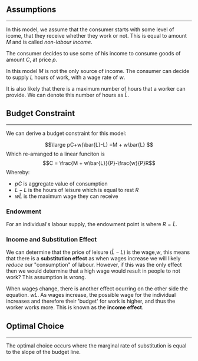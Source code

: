 ## Assumptions
---
In this model, we assume that the consumer starts with some level of icome, that they receive whether they work or not. This is equal to amount $M$ and is called *non-labour income*. 

The consumer decides to use some of his income to consume goods of amount $C$, at price $p$. 

In this model $M$ is not the only source of income. The consumer can decide to supply $L$ hours of work, with a wage rate of $w$.

It is also likely that there is a maximum number of hours that a worker can provide. We can denote this number of hours as $\bar{L}$.

## Budget Constraint
--- 
We can derive a budget constraint for this model: 

$$\large
pC+w(\bar{L}-L) =M + w\bar{L}
$$Which re-arranged to a linear funciton is 
$$C = \frac{M + w\bar{L}}{P}-\frac{w}{P}R$$
Whereby: 
- $pC$ is aggregate value of consumption
- $\bar{L}-L$ is the hours of leisure which is equal to rest $R$
- $w \bar{L}$ is the maximum wage they can receive

### Endowment
For an individual's labour supply, the endowment point is where $R= \bar{L}$.

### Income and Substitution Effect
We can determine that the price of leisure $(\bar{L} - L)$ is the wage,$w$, this means that there is a **substitution effect** as when wages increase we will likely *reduce* our "consumption" of labour. However, if this was the only effect then we would determine that a high wage would result in people to not work? This assumption is wrong.

When wages change, there is another effect ocurring on the other side the equation. $w\bar{L}$. As wages increase, the possible wage for the individual increases and therefore their 'budget' for work is higher, and thus the worker works more. This is known as the **income effect**.

## Optimal Choice
---
The optimal choice occurs where the marginal rate of substitution is equal to the slope of the budget line. 
